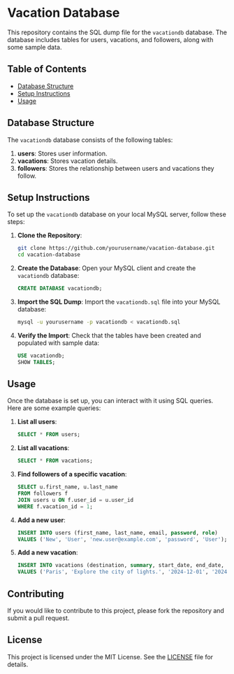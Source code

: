 # Vacation Database

This repository contains the SQL dump file for the `vacationdb` database. The database includes tables for users, vacations, and followers, along with some sample data.

## Table of Contents

- [Database Structure](#database-structure)
- [Setup Instructions](#setup-instructions)
- [Usage](#usage)

## Database Structure

The `vacationdb` database consists of the following tables:

1. **users**: Stores user information.
2. **vacations**: Stores vacation details.
3. **followers**: Stores the relationship between users and vacations they follow.

## Setup Instructions

To set up the `vacationdb` database on your local MySQL server, follow these steps:

1. **Clone the Repository**:

   ```sh
   git clone https://github.com/yourusername/vacation-database.git
   cd vacation-database
   ```

2. **Create the Database**:
   Open your MySQL client and create the `vacationdb` database:

   ```sql
   CREATE DATABASE vacationdb;
   ```

3. **Import the SQL Dump**:
   Import the `vacationdb.sql` file into your MySQL database:

   ```sh
   mysql -u yourusername -p vacationdb < vacationdb.sql
   ```

4. **Verify the Import**:
   Check that the tables have been created and populated with sample data:
   ```sql
   USE vacationdb;
   SHOW TABLES;
   ```

## Usage

Once the database is set up, you can interact with it using SQL queries. Here are some example queries:

1. **List all users**:

   ```sql
   SELECT * FROM users;
   ```

2. **List all vacations**:

   ```sql
   SELECT * FROM vacations;
   ```

3. **Find followers of a specific vacation**:

   ```sql
   SELECT u.first_name, u.last_name
   FROM followers f
   JOIN users u ON f.user_id = u.user_id
   WHERE f.vacation_id = 1;
   ```

4. **Add a new user**:

   ```sql
   INSERT INTO users (first_name, last_name, email, password, role)
   VALUES ('New', 'User', 'new.user@example.com', 'password', 'User');
   ```

5. **Add a new vacation**:
   ```sql
   INSERT INTO vacations (destination, summary, start_date, end_date, price, image_name)
   VALUES ('Paris', 'Explore the city of lights.', '2024-12-01', '2024-12-10', 3000.00, 'paris.jpg');
   ```

## Contributing

If you would like to contribute to this project, please fork the repository and submit a pull request.

## License

This project is licensed under the MIT License. See the [LICENSE](LICENSE) file for details.
